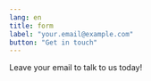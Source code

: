 ```yaml
---
lang: en
title: form
label: "your.email@example.com"
button: "Get in touch"
---
```

Leave your email to talk to us today!
